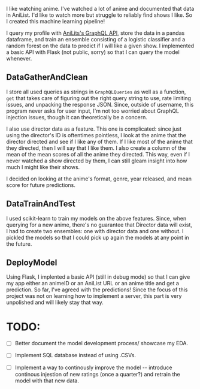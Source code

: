 I like watching anime. I've watched a lot of anime and documented that data in AniList. I'd like to watch more but struggle to reliably find shows I like. So I created this machine learning pipeline!

I query my profile with [AniLits's GraphQL API](https://github.com/AniList/ApiV2-GraphQL-Docs), store the data in a pandas dataframe, and train an ensemble consisting of a logistic classifier and a random forest on the data to predict if I will like a given show. I implemented a basic API with Flask (not public, sorry) so that I can query the model whenever.

## DataGatherAndClean
I store all used queries as strings in `GraphQLQueries` as well as a function, `get` that takes care of figuring out the right query string to use, rate limiting issues, and unpacking the response JSON. Since, outside of username, this program never asks for user input, I'm not too worried about GraphQL injection issues, though it can theoretically be a concern.

I also use director data as a feature. This one is complicated: since just using the director's ID is oftentimes pointless, I look at the anime that the director directed and see if I like any of them. If I like most of the anime that they directed, then I will say that I like them. I also create a column of the mean of the mean scores of all the anime they directed. This way, even if I never watched a show directed by them, I can still gleam insight into how much I might like their shows.

I decided on looking at the anime's format, genre, year released, and mean score for future predictions.

## DataTrainAndTest
I used scikit-learn to train my models on the above features. Since, when querying for a new anime, there's no guarantee that Director data will exist, I had to create two ensembles: one with director data and one without. I pickled the models so that I could pick up again the models at any point in the future. 

## DeployModel
Using Flask, I implented a basic API (still in debug mode) so that I can give my app either an animeID or an AniList URL or an anime title and get a prediction. So far, I've agreed with the predictions! Since the focus of this project was not on learning how to implement a server, this part is very unpolished and will likely stay that way.

# TODO:
- [ ] Better document the model development process/ showcase my EDA.

- [ ] Implement SQL database instead of using .CSVs.

- [ ] Implement a way to continously improve the model -- introduce continous injestion of new ratings (once a quarter?) and retrain the model with that new data. 
